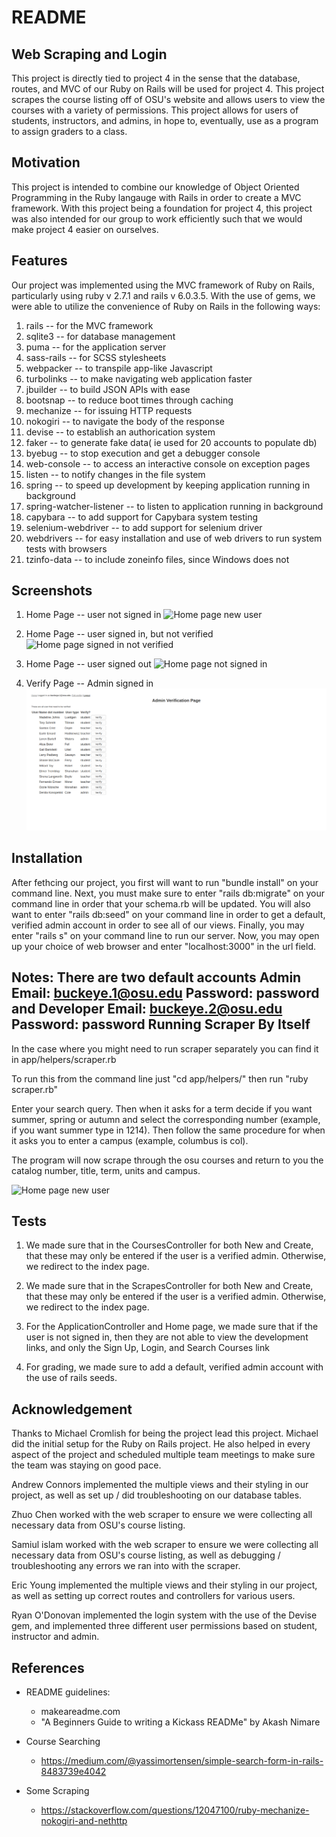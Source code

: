# README


Web Scraping and Login
-----------------------
This project is directly tied to project 4 in the sense that the database, routes, and MVC of our 
Ruby on Rails will be used for project 4. This project scrapes the course listing off of OSU's website
and allows users to view the courses with a variety of permissions. This project allows for users of
students, instructors, and admins, in hope to, eventually, use as a program to assign graders to a 
class.

Motivation
-------------
This project is intended to combine our knowledge of Object Oriented Programming in the Ruby langauge
with Rails in order to create a MVC framework. With this project being a foundation for project 4, this
project was also intended for our group to work efficiently such that we would make project 4 easier on
ourselves.

Features
-----------
Our project was implemented using the MVC framework of Ruby on Rails, particularly using ruby v 2.7.1 and rails v 6.0.3.5. 
With the use of gems, we were able to utilize the convenience of Ruby on Rails in the following ways:
1) rails                      -- for the MVC framework
2) sqlite3                    -- for database management
3) puma                       -- for the application server
4) sass-rails                 -- for SCSS stylesheets
5) webpacker                  -- to transpile app-like Javascript
6) turbolinks                 -- to make navigating web application faster
7) jbuilder                   -- to build JSON APIs with ease
8) bootsnap                   -- to reduce boot times through caching
9) mechanize                  -- for issuing HTTP requests
10) nokogiri                  -- to navigate the body of the response
11) devise                    -- to establish an authorication system
12) faker                     -- to generate fake data( ie used for 20 accounts to populate db)
13) byebug                    -- to stop execution and get a debugger console
14) web-console               -- to access an interactive console on exception pages
15) listen                    -- to notify changes in the file system
16) spring                    -- to speed up development by keeping application running in background
17) spring-watcher-listener   -- to listen to application running in background
18) capybara                  -- to add support for Capybara system testing
19) selenium-webdriver        -- to add support for selenium driver
20) webdrivers                -- for easy installation and use of web drivers to run system tests with browsers
21) tzinfo-data               -- to include zoneinfo files, since Windows does not

Screenshots
----------
1) Home Page -- user not signed in
![Home page new user](https://user-images.githubusercontent.com/77806397/112222900-89d08e80-8bff-11eb-94ae-74abb8ae325e.PNG)

2) Home Page -- user signed in, but not verified
![Home page signed in not verified](https://user-images.githubusercontent.com/77806397/112222020-8f79a480-8bfe-11eb-8eaa-8177dba0592c.PNG)

3) Home Page -- user signed out
![Home page not signed in](https://user-images.githubusercontent.com/77806397/112221980-8092f200-8bfe-11eb-92e5-5bbf893c3f96.PNG)

4) Verify Page -- Admin signed in
![Verify admin signed in](project3/VPage.png)

Installation
-------------
After fethcing our project, you first will want to run "bundle install" on your command line.
Next, you must make sure to enter "rails db:migrate" on your command line in order that your schema.rb will be updated.
You will also want to enter "rails db:seed" on your command line in order to get a default, verified admin account in order to see all of our views.
Finally, you may enter "rails s" on your command line to run our server. 
Now, you may open up your choice of web browser and enter "localhost:3000" in the url field.

Notes: There are two default accounts Admin Email: buckeye.1@osu.edu Password: password and Developer Email: buckeye.2@osu.edu Password: password
Running Scraper By Itself
--------------------------
In the case where you might need to run scraper separately you can find it in app/helpers/scraper.rb

To run this from the command line just "cd app/helpers/" then run "ruby scraper.rb"

Enter your search query. Then when it asks for a term decide if you want summer, spring or autumn and select the corresponding number (example, if you want summer type in 1214).
Then follow the same procedure for when it asks you to enter a campus (example, columbus is col).

The program will now scrape through the osu courses and return to you the catalog number, title, term, units and campus.

![Home page new user](https://i.imgur.com/suSf2YL.png)

Tests
------

1) We made sure that in the CoursesController for both New and Create, that these may only be entered if the user is a verified admin. Otherwise, we redirect to the index page.


2) We made sure that in the ScrapesController for both New and Create, that these may only be entered if the user is a verified admin. Otherwise, we redirect to the index page.

3) For the ApplicationController and Home page, we made sure that if the user is not signed in, then they are not able to view the development links, and only the Sign Up, Login, and Search Courses link

4) For grading, we made sure to add a default, verified admin account with the use of rails seeds.


Acknowledgement
---------

Thanks to Michael Cromlish for being the project lead this project. Michael did the initial setup for the Ruby on Rails project.
He also helped in every aspect of the project and scheduled multiple team meetings to make sure the team was staying on good pace.

Andrew Connors implemented the multiple views and their styling in our project, as well as set up / did troubleshooting on our database tables.

Zhuo Chen worked with the web scraper to ensure we were collecting all necessary data from OSU's course listing.

Samiul islam worked with the web scraper to ensure we were collecting all necessary data from OSU's course listing,
as well as debugging / troubleshooting any errors we ran into with the scraper. 

Eric Young implemented the multiple views and their styling in our project, as well as setting up correct routes and controllers for various users.

Ryan O'Donovan implemented the login system with the use of the Devise gem, and implemented three different user permissions based on student, instructor
and admin. 

References
----------
- README guidelines:
    -  makeareadme.com 
    -  "A Beginners Guide to writing a Kickass READMe" by Akash Nimare

- Course Searching
    - https://medium.com/@yassimortensen/simple-search-form-in-rails-8483739e4042
 - Some Scraping
     - https://stackoverflow.com/questions/12047100/ruby-mechanize-nokogiri-and-nethttp
